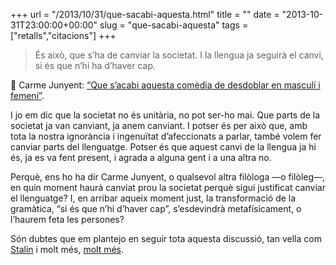 +++
url = "/2013/10/31/que-sacabi-aquesta.html"
title = ""
date = "2013-10-31T23:00:00+00:00"
slug = "que-sacabi-aquesta"
tags = ["retalls","citacions"]
+++

> És això, que s’ha de canviar la societat. I la llengua ja seguirà el canvi, si és que n’hi ha d’haver cap.

 📎 Carme Junyent: [“Que s’acabi aquesta comèdia de desdoblar en masculí i femení”](http://www.vilaweb.cat/noticia/4153027/20131031/carme-junyent-sacabi-comedia-desdoblar-masculi-femeni.html).

I jo em dic que la societat no és unitària, no pot ser-ho mai. Que parts de la societat ja van canviant, ja anem canviant. I potser és per això que, amb tota la nostra ignorància i ingenuïtat d’afeccionats a parlar, també volem fer canviar parts del llenguatge. Potser és que aquest canvi de la llengua ja hi és, ja es va fent present, i agrada a alguna gent i a una altra no.

Perquè, ens ho ha dir Carme Junyent, o qualsevol altra filòloga —o filòleg—, en quin moment haurà canviat prou la societat perquè sigui justificat canviar el llenguatge? I, en arribar aqueix moment just, la transformació de la gramàtica, “si és que n’hi d’haver cap”, s’esdevindrà metafísicament, o l’haurem feta les persones?

Són dubtes que em plantejo en seguir tota aquesta discussió, tan vella com [Stalin](/2009/04/14/estalinistes.html) i molt més, [molt més](/2016/09/24/sexe-i-gnere.html).

